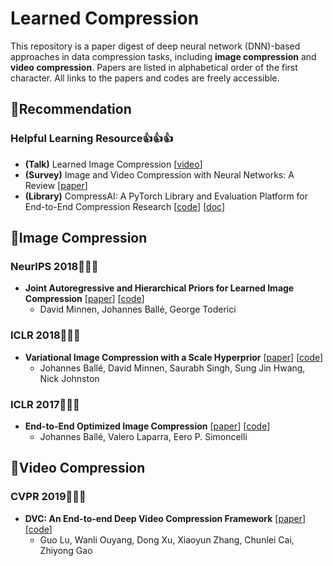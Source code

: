 # Learned Compression

This repository is a paper digest of deep neural network (DNN)-based approaches in data compression tasks, including **image compression** and **video compression**. Papers are listed in alphabetical order of the first character. All links to the papers and codes are freely accessible.



## :star2:Recommendation

### Helpful Learning Resource:thumbsup::thumbsup::thumbsup:

- **(Talk)** Learned Image Compression [[video](https://www.youtube.com/watch?v=x_q7cZviXkY)]
- **(Survey)** Image and Video Compression with Neural Networks: A Review [[paper](https://arxiv.org/abs/1904.03567)]
- **(Library)** CompressAI: A PyTorch Library and Evaluation Platform for End-to-End Compression Research [[code](https://github.com/InterDigitalInc/CompressAI)] [[doc](https://interdigitalinc.github.io/CompressAI/)]



## :bookmark:Image Compression

### NeurIPS 2018:tada::tada::tada:

- **Joint Autoregressive and Hierarchical Priors for Learned Image Compression** [[paper](https://arxiv.org/abs/1809.02736)] [[code](https://github.com/InterDigitalInc/CompressAI)]
  - David Minnen, Johannes Ballé, George Toderici

### ICLR 2018:tada::tada::tada:

- **Variational Image Compression with a Scale Hyperprior** [[paper](https://arxiv.org/abs/1802.01436)] [[code](https://github.com/InterDigitalInc/CompressAI)]
  - Johannes Ballé, David Minnen, Saurabh Singh, Sung Jin Hwang, Nick Johnston

### ICLR 2017:tada::tada::tada:

- **End-to-End Optimized Image Compression** [[paper](https://arxiv.org/abs/1611.01704)] [[code](https://github.com/tensorflow/compression)]
  - Johannes Ballé, Valero Laparra, Eero P. Simoncelli



## :bookmark:Video Compression

### CVPR 2019:tada::tada::tada:

- **DVC: An End-to-end Deep Video Compression Framework** [[paper](https://arxiv.org/abs/1812.00101)] [[code](https://github.com/GuoLusjtu/DVC)]
  - Guo Lu, Wanli Ouyang, Dong Xu, Xiaoyun Zhang, Chunlei Cai, Zhiyong Gao